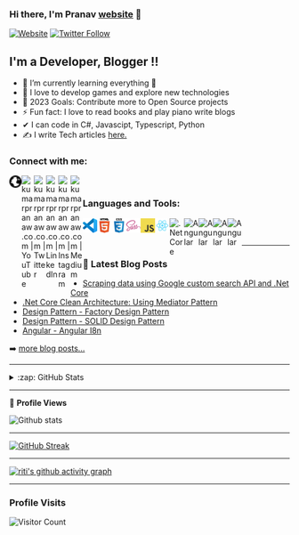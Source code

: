### Hi there, I'm Pranav [website] 👋

[![Website](https://img.shields.io/website?label=kumarpranaw.com&style=for-the-badge&url=https%3A%2F%2Fkumarpranaw.com)](http://pranavweb.dev)
[![Twitter Follow](https://img.shields.io/twitter/follow/prnvkmr954?color=1DA1F2&logo=twitter&style=for-the-badge)](https://twitter.com/intent/follow?original_referer=https%3A%2F%2Fgithub.com%2FcodeSTACKr&screen_name=prnvkmr954)

## I'm a  Developer, Blogger !!

- 🌱 I’m currently learning everything 🤣
- 👯 I love to develop games and explore new technologies
- 🥅 2023 Goals: Contribute more to Open Source projects
- ⚡ Fun fact: I love to read books and play piano write blogs
- ✔  I can code in C#, Javascipt, Typescript, Python
- ✍ I write Tech articles [here.](https://medium.com/@kumarpranaw)

### Connect with me:

[<img align="left" alt="kumarpranaw.com" width="22px" target="_blank" src="https://raw.githubusercontent.com/iconic/open-iconic/master/svg/globe.svg" />][website]
[<img align="left" alt="kumarpranaw.com | YouTube" width="22px" target="_blank" src="https://cdn.jsdelivr.net/npm/simple-icons@v3/icons/youtube.svg" />][youtube]
[<img align="left" alt="kumarpranaw.com | Twitter" width="22px" src="https://cdn.jsdelivr.net/npm/simple-icons@v3/icons/twitter.svg" />][twitter]
[<img align="left" alt="kumarpranaw.com | LinkedIn" width="22px" src="https://cdn.jsdelivr.net/npm/simple-icons@v3/icons/linkedin.svg" />][linkedin]
[<img align="left" alt="kumarpranaw.com | Instagram" width="22px" src="https://cdn.jsdelivr.net/npm/simple-icons@v3/icons/instagram.svg" />][instagram]
[<img align="left" alt="kumarpranaw.com | Medium" width="22px" src="https://cdn.jsdelivr.net/npm/simple-icons@v3/icons/medium.svg" />][medium]

<br />

### Languages and Tools:

<img align="left" alt="Visual Studio Code" width="26px" src="https://raw.githubusercontent.com/github/explore/80688e429a7d4ef2fca1e82350fe8e3517d3494d/topics/visual-studio-code/visual-studio-code.png" />
<img align="left" alt="HTML5" width="26px" src="https://raw.githubusercontent.com/github/explore/80688e429a7d4ef2fca1e82350fe8e3517d3494d/topics/html/html.png" />
<img align="left" alt="CSS3" width="26px" src="https://raw.githubusercontent.com/github/explore/80688e429a7d4ef2fca1e82350fe8e3517d3494d/topics/css/css.png" />
<img align="left" alt="Sass" width="26px" src="https://raw.githubusercontent.com/github/explore/80688e429a7d4ef2fca1e82350fe8e3517d3494d/topics/sass/sass.png" />
<img align="left" alt="JavaScript" width="26px" src="https://raw.githubusercontent.com/github/explore/80688e429a7d4ef2fca1e82350fe8e3517d3494d/topics/javascript/javascript.png" />
<img align="left" alt="React" width="26px" src="https://raw.githubusercontent.com/github/explore/80688e429a7d4ef2fca1e82350fe8e3517d3494d/topics/react/react.png" />
<img align="left" alt=".NetCore" width="26px" src="https://upload.wikimedia.org/wikipedia/commons/thumb/e/ee/.NET_Core_Logo.svg/2048px-.NET_Core_Logo.svg.png" />
<img align="left" alt="Angular" width="26px" src="https://upload.wikimedia.org/wikipedia/commons/thumb/c/cf/Angular_full_color_logo.svg/1200px-Angular_full_color_logo.svg.png" />
<img align="left" alt="Angular" width="26px" src="https://e7.pngegg.com/pngimages/515/909/png-clipart-microsoft-sql-server-computer-servers-database-microsoft-microsoft-sql-server-server-computer.png" />
<img align="left" alt="Angular" width="26px" src="https://download.logo.wine/logo/Microsoft_Azure/Microsoft_Azure-Logo.wine.png" />
<img align="left" alt="Angular" width="26px" src="https://dpsvdv74uwwos.cloudfront.net/statics/img/product-pages/devops.png" />
<br />
<br />

---

### 📕 Latest Blog Posts

<!-- BLOG-POST-LIST:START -->
- [Scraping data using Google custom search API and .Net Core](https://medium.com/@kumarpranaw/custom-search-using-google-api-and-c-net-c3af10474f6b)
- [.Net Core Clean Architecture: Using Mediator Pattern](https://medium.com/@kumarpranaw/net-core-clean-architecture-ec5c6c5574b)
- [Design Pattern - Factory Design Pattern](https://blog.usejournal.com/factory-design-pattern-c-a330955b9ed6)
- [Design Pattern - SOLID Design Pattern](https://blog.usejournal.com/net-design-pattern-3b747d155588)
- [Angular - Angular I8n](https://blog.usejournal.com/angular-internationalization-angular-i18n-79f98f1da6ed)
<!-- BLOG-POST-LIST:END -->

➡️ [more blog posts...](http://kumarpranaw.com)

---

<details>
  <summary>:zap: GitHub Stats</summary>

  <img align="left" alt="kumar pranaw github Status" src="https://github-readme-stats.codestackr.vercel.app/api?username=kumar-pranaw&show_icons=true&hide_border=true" />

</details>

---
🌱 **Profile Views**&nbsp;&nbsp;&nbsp;&nbsp;&nbsp;&nbsp;&nbsp;

 ![Github stats](https://github-readme-stats.vercel.app/api?username=kumar-pranaw)  
 
 
 <hr>
 
 
 [![GitHub Streak](https://github-readme-streak-stats.herokuapp.com/?user=kumar-pranaw&currStreakNum=2FD3EB&fire=pink&sideLabels=F00&theme=nightowl)](https://git.io/streak-stats)       
         

---
 

[![riti's github activity graph](https://activity-graph.herokuapp.com/graph?username=kumar-pranaw&theme=react-dark)](https://github.com/kumar-pranaw/github-readme-activity-graph)

  

---
  </code>
</p>

### Profile Visits
![Visitor Count](https://profile-counter.glitch.me/kumar-pranaw/count.svg)

[website]: http://kumarpranaw.com
[twitter]: https://twitter.com/prnvkmr954
[youtube]: https://www.youtube.com/channel/UChip543_a2i_aML2KC7RepQ
[instagram]: https://www.instagram.com/kr.pranaw
[linkedin]: https://www.linkedin.com/in/pranav-kumar-verma
[medium]: https://medium.com/@kumarpranaw
